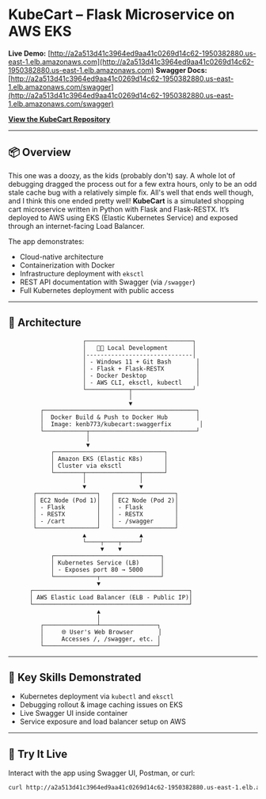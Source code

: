 # KubeCart – Flask Microservice on AWS EKS

**Live Demo:**   [http://a2a513d41c3964ed9aa41c0269d14c62-1950382880.us-east-1.elb.amazonaws.com](http://a2a513d41c3964ed9aa41c0269d14c62-1950382880.us-east-1.elb.amazonaws.com) 
**Swagger Docs:**   [http://a2a513d41c3964ed9aa41c0269d14c62-1950382880.us-east-1.elb.amazonaws.com/swagger](http://a2a513d41c3964ed9aa41c0269d14c62-1950382880.us-east-1.elb.amazonaws.com/swagger)

**[View the KubeCart Repository](https://github.com/KenB773/KubeCart)**

---

## 📦 Overview

This one was a doozy, as the kids (probably don't) say. A whole lot of debugging dragged the process out for a few extra hours, only to be an odd stale cache bug with a relatively simple fix. All's well that ends well though, and I think this one ended pretty well! **KubeCart** is a simulated shopping cart microservice written in Python with Flask and Flask-RESTX. It’s deployed to AWS using EKS (Elastic Kubernetes Service) and exposed through an internet-facing Load Balancer.

The app demonstrates:
- Cloud-native architecture
- Containerization with Docker
- Infrastructure deployment with `eksctl`
- REST API documentation with Swagger (via `/swagger`)
- Full Kubernetes deployment with public access

---

## 📐 Architecture

```
                     ┌──────────────────────────────┐
                     │   👨‍💻 Local Development       │
                     │------------------------------│
                     │ - Windows 11 + Git Bash       │
                     │ - Flask + Flask-RESTX         │
                     │ - Docker Desktop              │
                     │ - AWS CLI, eksctl, kubectl    │
                     └────────────┬─────────────────┘
                                  │
                                  ▼
         ┌───────────────────────────────────────────┐
         │  Docker Build & Push to Docker Hub        │
         │  Image: kenb773/kubecart:swaggerfix        │
         └────────────┬──────────────────────────────┘
                      │
                      ▼
            ┌───────────────────────────────┐
            │ Amazon EKS (Elastic K8s)      │
            │ Cluster via eksctl            │
            └────────┬───────────────┬──────┘
                     │               │
                     ▼               ▼
       ┌─────────────────┐   ┌─────────────────┐
       │ EC2 Node (Pod 1)│   │ EC2 Node (Pod 2)│
       │ - Flask         │   │ - Flask         │
       │ - RESTX         │   │ - RESTX         │
       │ - /cart         │   │ - /swagger      │
       └─────────────────┘   └─────────────────┘
                     ▲               ▲
                     └────┬────┬─────┘
                          ▼    ▼
            ┌──────────────────────────────┐
            │ Kubernetes Service (LB)      │
            │ - Exposes port 80 → 5000     │
            └────────────┬─────────────────┘
                         ▼
      ┌────────────────────────────────────────────┐
      │ AWS Elastic Load Balancer (ELB - Public IP)│
      └────────────────────────────────────────────┘
                         ▲
                         │
         ┌───────────────┴────────────────┐
         │     🌐 User's Web Browser       │
         │     Accesses /, /swagger, etc. │
         └────────────────────────────────┘
```

---

## 🧠 Key Skills Demonstrated

- Kubernetes deployment via `kubectl` and `eksctl`
- Debugging rollout & image caching issues on EKS
- Live Swagger UI inside container
- Service exposure and load balancer setup on AWS

---

## 🧪 Try It Live

Interact with the app using Swagger UI, Postman, or curl:

```bash
curl http://a2a513d41c3964ed9aa41c0269d14c62-1950382880.us-east-1.elb.amazonaws.com/cart?user_id=guest
```

